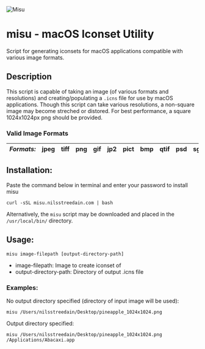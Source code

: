 ![Misu](https://user-images.githubusercontent.com/25465133/158748135-1cf52728-42b5-4b6c-ae90-f40904be0568.png)

# misu - macOS Iconset Utility
Script for generating iconsets for macOS applications compatible with various image formats.

## Description
This script is capable of taking an image (of various formats and resolutions) and creating/populating a `.icns` file for use by macOS applications. Though this script can take various resolutions, a non-square image may become streched or distored. For best performance, a square 1024x1024px png should be provided.

### Valid Image Formats
*Formats:* | jpeg | tiff | png | gif | jp2 | pict | bmp | qtif | psd | sgi | tga
-|-|-|-|-|-|-|-|-|-|-|-

## Installation:
Paste the command below in terminal and enter your password to install misu
```
curl -sSL misu.nilsstreedain.com | bash
```

Alternatively, the `misu` script may be downloaded and placed in the `/usr/local/bin/` directory.

## Usage:
```
misu image-filepath [output-directory-path]
```
- image-filepath:         Image to create iconset of
- output-directory-path:  Directory of output .icns file

### Examples:

No output directory specified (directory of input image will be used):
```
misu /Users/nilsstreedain/Desktop/pineapple_1024x1024.png
```

Output directory specified:
```
misu /Users/nilsstreedain/Desktop/pineapple_1024x1024.png /Applications/Abacaxi.app
```
